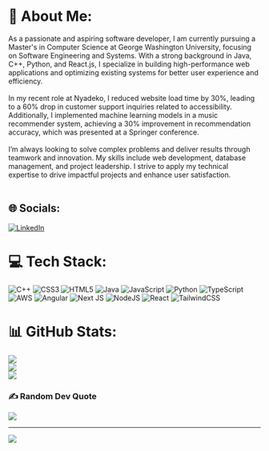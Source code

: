 # 💫 About Me:
As a passionate and aspiring software developer, I am currently pursuing a Master's in Computer Science at George Washington University, focusing on Software Engineering and Systems. With a strong background in Java, C++, Python, and React.js, I specialize in building high-performance web applications and optimizing existing systems for better user experience and efficiency.<br><br>In my recent role at Nyadeko, I reduced website load time by 30%, leading to a 60% drop in customer support inquiries related to accessibility. Additionally, I implemented machine learning models in a music recommender system, achieving a 30% improvement in recommendation accuracy, which was presented at a Springer conference. <br><br>I’m always looking to solve complex problems and deliver results through teamwork and innovation. My skills include web development, database management, and project leadership. I strive to apply my technical expertise to drive impactful projects and enhance user satisfaction.<br><br>

## 🌐 Socials:
[![LinkedIn](https://img.shields.io/badge/LinkedIn-%230077B5.svg?logo=linkedin&logoColor=white)](https://linkedin.com/in/https://www.linkedin.com/in/jatin-chopra-/) 

# 💻 Tech Stack:
![C++](https://img.shields.io/badge/c++-%2300599C.svg?style=for-the-badge&logo=c%2B%2B&logoColor=white) ![CSS3](https://img.shields.io/badge/css3-%231572B6.svg?style=for-the-badge&logo=css3&logoColor=white) ![HTML5](https://img.shields.io/badge/html5-%23E34F26.svg?style=for-the-badge&logo=html5&logoColor=white) ![Java](https://img.shields.io/badge/java-%23ED8B00.svg?style=for-the-badge&logo=openjdk&logoColor=white) ![JavaScript](https://img.shields.io/badge/javascript-%23323330.svg?style=for-the-badge&logo=javascript&logoColor=%23F7DF1E) ![Python](https://img.shields.io/badge/python-3670A0?style=for-the-badge&logo=python&logoColor=ffdd54) ![TypeScript](https://img.shields.io/badge/typescript-%23007ACC.svg?style=for-the-badge&logo=typescript&logoColor=white) ![AWS](https://img.shields.io/badge/AWS-%23FF9900.svg?style=for-the-badge&logo=amazon-aws&logoColor=white) ![Angular](https://img.shields.io/badge/angular-%23DD0031.svg?style=for-the-badge&logo=angular&logoColor=white) ![Next JS](https://img.shields.io/badge/Next-black?style=for-the-badge&logo=next.js&logoColor=white) ![NodeJS](https://img.shields.io/badge/node.js-6DA55F?style=for-the-badge&logo=node.js&logoColor=white) ![React](https://img.shields.io/badge/react-%2320232a.svg?style=for-the-badge&logo=react&logoColor=%2361DAFB) ![TailwindCSS](https://img.shields.io/badge/tailwindcss-%2338B2AC.svg?style=for-the-badge&logo=tailwind-css&logoColor=white)
# 📊 GitHub Stats:
![](https://github-readme-stats.vercel.app/api?username=Ja-tin&theme=dark&hide_border=false&include_all_commits=false&count_private=false)<br/>
![](https://github-readme-streak-stats.herokuapp.com/?user=Ja-tin&theme=dark&hide_border=false)<br/>
![](https://github-readme-stats.vercel.app/api/top-langs/?username=Ja-tin&theme=dark&hide_border=false&include_all_commits=false&count_private=false&layout=compact)

### ✍️ Random Dev Quote
![](https://quotes-github-readme.vercel.app/api?type=horizontal&theme=radical)

---
[![](https://visitcount.itsvg.in/api?id=Ja-tin&icon=0&color=0)](https://visitcount.itsvg.in)

<!-- Proudly created with GPRM ( https://gprm.itsvg.in ) -->
